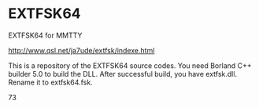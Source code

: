 # EXTFSK64
EXTFSK64 for MMTTY

http://www.qsl.net/ja7ude/extfsk/indexe.html

This is a repository of the EXTFSK64 source codes. You need Borland C++ builder 5.0 to build the DLL. After successful build, you have extfsk.dll. Rename it to extfsk64.fsk.

73
